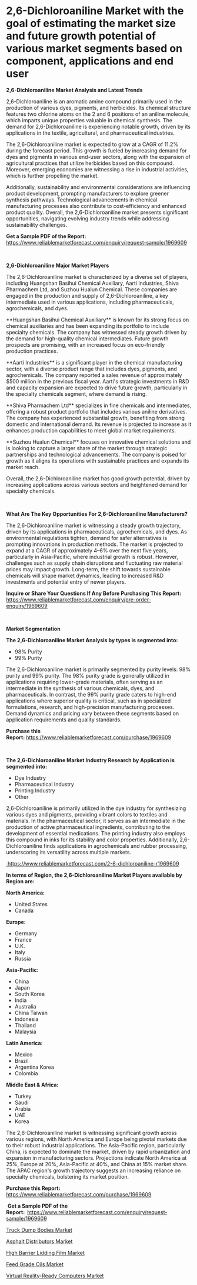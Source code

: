 <p><h1>2,6-Dichloroaniline Market with the goal of estimating the market size and future growth potential of various market segments based on component, applications and end user</h1></p><p><strong>2,6-Dichloroaniline Market Analysis and Latest Trends</strong></p>
<p><p>2,6-Dichloroaniline is an aromatic amine compound primarily used in the production of various dyes, pigments, and herbicides. Its chemical structure features two chlorine atoms on the 2 and 6 positions of an aniline molecule, which imparts unique properties valuable in chemical synthesis. The demand for 2,6-Dichloroaniline is experiencing notable growth, driven by its applications in the textile, agricultural, and pharmaceutical industries.</p><p>The 2,6-Dichloroaniline market is expected to grow at a CAGR of 11.2% during the forecast period. This growth is fueled by increasing demand for dyes and pigments in various end-user sectors, along with the expansion of agricultural practices that utilize herbicides based on this compound. Moreover, emerging economies are witnessing a rise in industrial activities, which is further propelling the market.</p><p>Additionally, sustainability and environmental considerations are influencing product development, prompting manufacturers to explore greener synthesis pathways. Technological advancements in chemical manufacturing processes also contribute to cost-efficiency and enhanced product quality. Overall, the 2,6-Dichloroaniline market presents significant opportunities, navigating evolving industry trends while addressing sustainability challenges.</p></p>
<p><strong>Get a Sample PDF of the Report:&nbsp;</strong> <a href="https://www.reliablemarketforecast.com/enquiry/request-sample/1969609?utm_campaign=1082&utm_medium=2&utm_source=Github&utm_content=ia&utm_term=25102024&utm_id=26-dichloroaniline">https://www.reliablemarketforecast.com/enquiry/request-sample/1969609</a></p>
<p>&nbsp;</p>
<p><strong>2,6-Dichloroaniline Major Market Players</strong></p>
<p><p>The 2,6-Dichloroaniline market is characterized by a diverse set of players, including Huangshan Basihui Chemical Auxiliary, Aarti Industries, Shiva Pharmachem Ltd, and Suzhou Hualun Chemical. These companies are engaged in the production and supply of 2,6-Dichloroaniline, a key intermediate used in various applications, including pharmaceuticals, agrochemicals, and dyes.</p><p>**Huangshan Basihui Chemical Auxiliary** is known for its strong focus on chemical auxiliaries and has been expanding its portfolio to include specialty chemicals. The company has witnessed steady growth driven by the demand for high-quality chemical intermediates. Future growth prospects are promising, with an increased focus on eco-friendly production practices.</p><p>**Aarti Industries** is a significant player in the chemical manufacturing sector, with a diverse product range that includes dyes, pigments, and agrochemicals. The company reported a sales revenue of approximately $500 million in the previous fiscal year. Aarti's strategic investments in R&D and capacity expansion are expected to drive future growth, particularly in the specialty chemicals segment, where demand is rising.</p><p>**Shiva Pharmachem Ltd** specializes in fine chemicals and intermediates, offering a robust product portfolio that includes various aniline derivatives. The company has experienced substantial growth, benefiting from strong domestic and international demand. Its revenue is projected to increase as it enhances production capabilities to meet global market requirements.</p><p>**Suzhou Hualun Chemical** focuses on innovative chemical solutions and is looking to capture a larger share of the market through strategic partnerships and technological advancements. The company is poised for growth as it aligns its operations with sustainable practices and expands its market reach.</p><p>Overall, the 2,6-Dichloroaniline market has good growth potential, driven by increasing applications across various sectors and heightened demand for specialty chemicals.</p></p>
<p>&nbsp;</p>
<p><strong>What Are The Key Opportunities For 2,6-Dichloroaniline Manufacturers?</strong></p>
<p><p>The 2,6-Dichloroaniline market is witnessing a steady growth trajectory, driven by its applications in pharmaceuticals, agrochemicals, and dyes. As environmental regulations tighten, demand for safer alternatives is prompting innovations in production methods. The market is projected to expand at a CAGR of approximately 4–6% over the next five years, particularly in Asia-Pacific, where industrial growth is robust. However, challenges such as supply chain disruptions and fluctuating raw material prices may impact growth. Long-term, the shift towards sustainable chemicals will shape market dynamics, leading to increased R&D investments and potential entry of newer players.</p></p>
<p><strong>Inquire or Share Your Questions If Any Before Purchasing This Report:</strong> <a href="https://www.reliablemarketforecast.com/enquiry/pre-order-enquiry/1969609?utm_campaign=1082&utm_medium=2&utm_source=Github&utm_content=ia&utm_term=25102024&utm_id=26-dichloroaniline">https://www.reliablemarketforecast.com/enquiry/pre-order-enquiry/1969609</a></p>
<p>&nbsp;</p>
<p><strong>Market Segmentation</strong></p>
<p><strong>The 2,6-Dichloroaniline Market Analysis by types is segmented into:</strong></p>
<p><ul><li>98% Purity</li><li>99% Purity</li></ul></p>
<p><p>The 2,6-Dichloroaniline market is primarily segmented by purity levels: 98% purity and 99% purity. The 98% purity grade is generally utilized in applications requiring lower-grade materials, often serving as an intermediate in the synthesis of various chemicals, dyes, and pharmaceuticals. In contrast, the 99% purity grade caters to high-end applications where superior quality is critical, such as in specialized formulations, research, and high-precision manufacturing processes. Demand dynamics and pricing vary between these segments based on application requirements and quality standards.</p></p>
<p><strong>Purchase this Report:&nbsp;</strong><a href="https://www.reliablemarketforecast.com/purchase/1969609?utm_campaign=1082&utm_medium=2&utm_source=Github&utm_content=ia&utm_term=25102024&utm_id=26-dichloroaniline">https://www.reliablemarketforecast.com/purchase/1969609</a></p>
<p>&nbsp;</p>
<p><strong>The 2,6-Dichloroaniline Market Industry Research by Application is segmented into:</strong></p>
<p><ul><li>Dye Industry</li><li>Pharmaceutical Industry</li><li>Printing Industry</li><li>Other</li></ul></p>
<p><p>2,6-Dichloroaniline is primarily utilized in the dye industry for synthesizing various dyes and pigments, providing vibrant colors to textiles and materials. In the pharmaceutical sector, it serves as an intermediate in the production of active pharmaceutical ingredients, contributing to the development of essential medications. The printing industry also employs this compound in inks for its stability and color properties. Additionally, 2,6-Dichloroaniline finds applications in agrochemicals and rubber processing, underscoring its versatility across multiple markets.</p></p>
<p><a href="https://www.reliablemarketforecast.com/2-6-dichloroaniline-r1969609?utm_campaign=1082&utm_medium=2&utm_source=Github&utm_content=ia&utm_term=25102024&utm_id=26-dichloroaniline">&nbsp;https://www.reliablemarketforecast.com/2-6-dichloroaniline-r1969609</a></p>
<p><strong>In terms of Region, the 2,6-Dichloroaniline Market Players available by Region are:</strong></p>
<p>
    <p> <strong> North America: </strong>
        <ul>
            <li>United States</li>
            <li>Canada</li>
        </ul>
        </p> 
    <p> <strong> Europe: </strong>
        <ul>
            <li>Germany</li>
            <li>France</li>
            <li>U.K.</li>
            <li>Italy</li>
            <li>Russia</li>
        </ul>
        </p> 
    <p> <strong> Asia-Pacific: </strong>
        <ul>
            <li>China</li>
            <li>Japan</li>
            <li>South Korea</li>
            <li>India</li>
            <li>Australia</li>
            <li>China Taiwan</li>
            <li>Indonesia</li>
            <li>Thailand</li>
            <li>Malaysia</li>
        </ul>
        </p> 
    <p> <strong> Latin America: </strong>
        <ul>
            <li>Mexico</li>
            <li>Brazil</li>
            <li>Argentina Korea</li>
            <li>Colombia</li>
        </ul>
        </p> 
    <p> <strong> Middle East & Africa: </strong>
        <ul>
            <li>Turkey</li>
            <li>Saudi</li>
            <li>Arabia</li>
            <li>UAE</li>
            <li>Korea</li>
        </ul>
    </p>
    </p>
<p><p>The 2,6-Dichloroaniline market is witnessing significant growth across various regions, with North America and Europe being pivotal markets due to their robust industrial applications. The Asia-Pacific region, particularly China, is expected to dominate the market, driven by rapid urbanization and expansion in manufacturing sectors. Projections indicate North America at 25%, Europe at 20%, Asia-Pacific at 40%, and China at 15% market share. The APAC region's growth trajectory suggests an increasing reliance on specialty chemicals, bolstering its market position.</p></p>
<p><strong>Purchase this Report: </strong><a href="https://www.reliablemarketforecast.com/purchase/1969609?utm_campaign=1082&utm_medium=2&utm_source=Github&utm_content=ia&utm_term=25102024&utm_id=26-dichloroaniline">https://www.reliablemarketforecast.com/purchase/1969609</a></p>
<p>&nbsp;<strong>Get a Sample PDF of the Report:&nbsp;&nbsp;</strong><a href="https://www.reliablemarketforecast.com/enquiry/request-sample/1969609?utm_campaign=1082&utm_medium=2&utm_source=Github&utm_content=ia&utm_term=25102024&utm_id=26-dichloroaniline">https://www.reliablemarketforecast.com/enquiry/request-sample/1969609</a></p>
<p><strong></strong></p>
<p><p><a href="https://issuu.com/reportprime-2/docs/truck-dump-bodies-market-size-2030._5fe836d5848a13?utm_campaign=1082&utm_medium=2&utm_source=Github&utm_content=ia&utm_term=25102024&utm_id=26-dichloroaniline">Truck Dump Bodies Market</a></p><p><a href="https://issuu.com/reportprime-2/docs/asphalt-distributors-market-size-20_ef099b99313859?utm_campaign=1082&utm_medium=2&utm_source=Github&utm_content=ia&utm_term=25102024&utm_id=26-dichloroaniline">Asphalt Distributors Market</a></p><p><a href="https://www.linkedin.com/pulse/high-barrier-lidding-film-market-trends-insights-type-application-ld9mf?utm_campaign=1082&utm_medium=2&utm_source=Github&utm_content=ia&utm_term=25102024&utm_id=26-dichloroaniline">High Barrier Lidding Film Market</a></p><p><a href="https://www.linkedin.com/pulse/feed-grade-oils-market-strategic-insights-product-evolution-dza5f?utm_campaign=1082&utm_medium=2&utm_source=Github&utm_content=ia&utm_term=25102024&utm_id=26-dichloroaniline">Feed Grade Oils Market</a></p><p><a href="https://github.com/ellenqyqdyches/Market-Research-Report-List-1/blob/main/virtual-reality-ready-computers-market.md?utm_campaign=1082&utm_medium=2&utm_source=Github&utm_content=ia&utm_term=25102024&utm_id=26-dichloroaniline">Virtual Reality-Ready Computers Market</a></p></p>